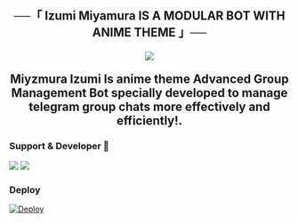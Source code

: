 <h2 align="center">
    ──「 Izumi Miyamura IS A MODULAR BOT WITH ANIME THEME 」──
<p align="center">
  <img src="https://telegra.ph/file/2b7c99d6ee29e45fa4b99.jpg">
</p>



<p align="center"> Miyzmura Izumi Is anime theme Advanced Group Management Bot specially developed to manage telegram group chats more effectively and efficiently!.</p>


### Support & Developer 🎑
<a href="https://telegram.me/izumixsupport"><img src="https://img.shields.io/badge/Join-Support%20Group-blue.svg?style=for-the-badge&logo=Telegram"></a> <a href="https://telegram.me/izumitachibana_08"><img src="https://img.shields.io/badge/%20Developer-blue.svg?style=for-the-badge&logo=Telegram"></a>

### Deploy
 [![Deploy](https://www.herokucdn.com/deploy/button.svg)](https://heroku.com/deploy?template=https://github.com/yuu-456/utahime)
